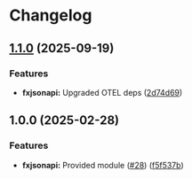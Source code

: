 # Changelog

## [1.1.0](https://github.com/ankorstore/yokai-contrib/compare/fxjsonapi/v1.0.0...fxjsonapi/v1.1.0) (2025-09-19)


### Features

* **fxjsonapi:** Upgraded OTEL deps ([2d74d69](https://github.com/ankorstore/yokai-contrib/commit/2d74d693e82b8bef9b9304a8140384a4b8b46375))

## 1.0.0 (2025-02-28)


### Features

* **fxjsonapi:** Provided module ([#28](https://github.com/ankorstore/yokai-contrib/issues/28)) ([f5f537b](https://github.com/ankorstore/yokai-contrib/commit/f5f537bc9a9dde73e439820134afffa2b3497058))
